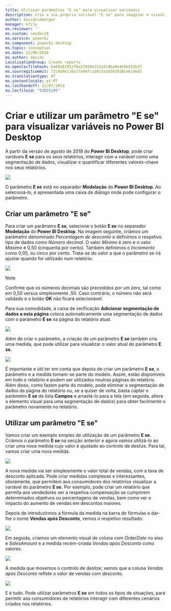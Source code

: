 ```yaml
---
title: Utilizar parâmetros "E se" para visualizar variáveis
description: Crie a sua própria variável "E se" para imaginar e visualizar variáveis no Power BI
author: davidiseminger
manager: kfile
ms.reviewer: ''
ms.custom: seodec18
ms.service: powerbi
ms.component: powerbi-desktop
ms.topic: conceptual
ms.date: 12/06/2018
ms.author: davidi
LocalizationGroup: Create reports
ms.openlocfilehash: 6a69a6f852f6a37649b152a3c0ba0e469b555b37
ms.sourcegitcommit: 72c9d9ec26e17e94fccb9c5a24301028cebcdeb5
ms.translationtype: HT
ms.contentlocale: pt-PT
ms.lasthandoff: 12/07/2018
ms.locfileid: "53025195"
---
```

# <a name="create-and-use-a-what-if-parameter-to-visualize-variables-in-power-bi-desktop"></a>Criar e utilizar um parâmetro "E se" para visualizar variáveis no Power BI Desktop
A partir da versão de agosto de 2018 do **Power BI Desktop**, pode criar variáveis **E se** para os seus relatórios, interagir com a variável como uma segmentação de dados, visualizar e quantificar diferentes valores-chave nos seus relatórios.

![](media/desktop-what-if/what-if_01.png)

O parâmetro **E se** está no separador **Modelação** do **Power BI Desktop**. Ao selecioná-lo, é apresentada uma caixa de diálogo onde pode configurar o parâmetro.

## <a name="creating-a-what-if-parameter"></a>Criar um parâmetro "E se"
Para criar um parâmetro **E se**, selecione o botão **E se** no separador **Modelação** do **Power BI Desktop**. Na imagem seguinte, criámos um parâmetro denominado *Percentagem de desconto* e definimos o respetivo tipo de dados como *Número decimal*. O valor *Mínimo* é zero e o valor *Máximo* é 0,50 (cinquenta por cento). Também definimos o *Incremento* como 0,05, ou cinco por cento. Trata-se do valor a que o parâmetro se irá ajustar quando for utilizado num relatório.

![](media/desktop-what-if/what-if_02.png)

> [!NOTE]
> Confirme que os números decimais são precedidos por um zero, tal como em 0,50 versus simplesmente ,50. Caso contrário, o número não será validado e o botão **OK** não ficará selecionável.
> 
> 

Para sua comodidade, a caixa de verificação **Adicionar segmentação de dados a esta página** coloca automaticamente uma segmentação de dados com o parâmetro **E se** na página do relatório atual.

![](media/desktop-what-if/what-if_03.png)

Além de criar o parâmetro, a criação de um parâmetro **E se** também cria uma medida, que pode utilizar para visualizar o valor atual do parâmetro **E se**.

![](media/desktop-what-if/what-if_04.png)

É importante e útil ter em conta que depois de criar um parâmetro **E se**, o parâmetro e a medida tornam-se parte do modelo. Assim, estão disponíveis em todo o relatório e podem ser utilizados noutras páginas do relatório. Além disso, como fazem parte do modelo, pode eliminar a segmentação de dados da página do relatório ou, se a quiser de volta, basta captar o parâmetro **E se** da lista **Campos** e arrastá-lo para a tela (em seguida, altere o elemento visual para uma segmentação de dados) para obter facilmente o parâmetro novamente no relatório.

## <a name="using-a-what-if-parameter"></a>Utilizar um parâmetro "E se"
Vamos criar um exemplo simples de utilização de um parâmetro **E se**. Criámos o parâmetro **E se** na secção anterior e agora vamos utilizá-lo ao criar uma nova medida cujo valor é ajustado ao controlo de deslize. Para tal, vamos criar uma nova medida.

![](media/desktop-what-if/what-if_05.png)

A nova medida vai ser simplesmente o valor total de vendas, com a taxa de desconto aplicada. Pode criar medidas complexas e interessantes, obviamente, que permitem aos consumidores dos relatórios visualizar a variável do parâmetro **E se**. Por exemplo, pode criar um relatório que permita aos vendedores ver a respetiva compensação se cumprirem determinados objetivos ou percentagens de vendas, bem como ver o impacto do aumento de vendas em descontos maiores.

Depois de introduzirmos a fórmula da medida na barra de fórmulas e dar-lhe o nome **Vendas após Desconto**, vemos o respetivo resultado:

![](media/desktop-what-if/what-if_06.png)

Em seguida, criamos um elemento visual de coluna com *OrderDate* no eixo e *SalesAmount* e a medida recém-criada *Vendas após Desconto* como valores.

![](media/desktop-what-if/what-if_07.png)

À medida que movemos o controlo de deslize, vemos que a coluna *Vendas após Desconto* reflete o valor de vendas com desconto.

![](media/desktop-what-if/what-if_08.png)

E é tudo. Pode utilizar parâmetros **E se** em todos os tipos de situações, para permitir aos consumidores de relatórios interagir com diferentes cenários criados nos relatórios.

